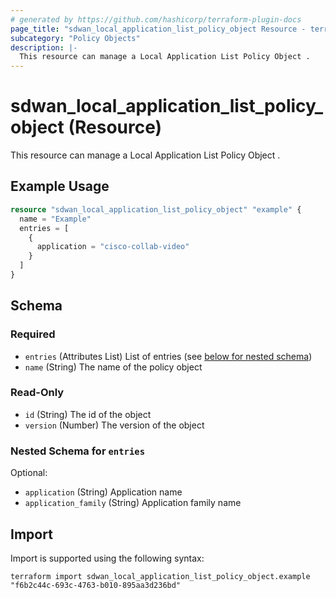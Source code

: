 ```yaml
---
# generated by https://github.com/hashicorp/terraform-plugin-docs
page_title: "sdwan_local_application_list_policy_object Resource - terraform-provider-sdwan"
subcategory: "Policy Objects"
description: |-
  This resource can manage a Local Application List Policy Object .
---
```


# sdwan_local_application_list_policy_object (Resource)

This resource can manage a Local Application List Policy Object .

## Example Usage

```terraform
resource "sdwan_local_application_list_policy_object" "example" {
  name = "Example"
  entries = [
    {
      application = "cisco-collab-video"
    }
  ]
}
```

<!-- schema generated by tfplugindocs -->
## Schema

### Required

- `entries` (Attributes List) List of entries (see [below for nested schema](#nestedatt--entries))
- `name` (String) The name of the policy object

### Read-Only

- `id` (String) The id of the object
- `version` (Number) The version of the object

<a id="nestedatt--entries"></a>
### Nested Schema for `entries`

Optional:

- `application` (String) Application name
- `application_family` (String) Application family name

## Import

Import is supported using the following syntax:

```shell
terraform import sdwan_local_application_list_policy_object.example "f6b2c44c-693c-4763-b010-895aa3d236bd"
```
